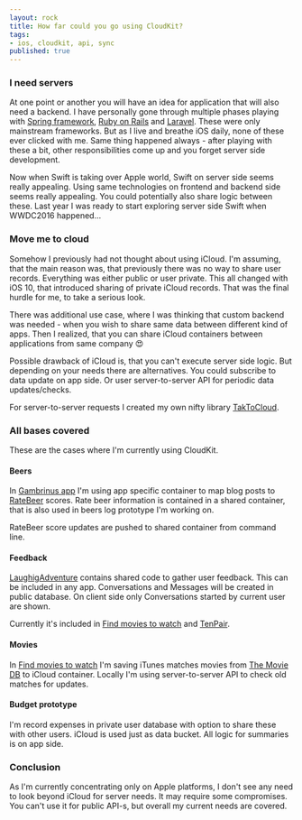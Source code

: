 ```yaml
---
layout: rock
title: How far could you go using CloudKit?
tags:
- ios, cloudkit, api, sync
published: true
---
```


### I need servers

At one point or another you will have an idea for application that will also need a backend. I have personally gone through multiple phases playing with [Spring framework][1], [Ruby on Rails][2] and [Laravel][3]. These were only mainstream frameworks. But as I live and breathe iOS daily, none of these ever clicked with me. Same thing happened always - after playing with these a bit, other responsibilities come up and you forget server side development.

Now when Swift is taking over Apple world, Swift on server side seems really appealing. Using same technologies on frontend and backend side seems really appealing. You could potentially also share logic between these. Last year I was ready to start exploring server side Swift when WWDC2016 happened...

### Move me to cloud

Somehow I previously had not thought about using iCloud. I'm assuming, that the main reason was, that previously there was no way to share user records. Everything was either public or user private. This all changed with iOS 10, that introduced sharing of private iCloud records. That was the final hurdle for me, to take a serious look.

There was additional use case, where I was thinking that custom backend was needed - when you wish to share same data between different kind of apps. Then I realized, that you can share iCloud containers between applications from same company 😍

Possible drawback of iCloud is, that you can't execute server side logic. But depending on your needs there are alternatives. You could subscribe to data update on app side. Or user server-to-server API for periodic data updates/checks.

For server-to-server requests I created my own nifty library [TakToCloud][10].

### All bases covered

These are the cases where I'm currently using CloudKit.

#### Beers
In [Gambrinus app][4] I'm using app specific container to map blog posts to [RateBeer][5] scores. Rate beer information is contained in a shared container, that is also used in beers log prototype I'm working on.

RateBeer score updates are pushed to shared container from command line.

#### Feedback
[LaughigAdventure][6] contains shared code to gather user feedback. This can be included in any app. Conversations and Messages will be created in public database. On client side only Conversations started by current user are shown.

Currently it's included in [Find movies to watch][7] and [TenPair][9].

#### Movies
In [Find movies to watch][7] I'm saving iTunes matches movies from [The Movie DB][8] to iCloud container. Locally I'm using server-to-server API to check old matches for updates.

#### Budget prototype
I'm record expenses in private user database with option to share these with other users. iCloud is used just as data bucket. All logic for summaries is on app side.

### Conclusion

As I'm currently concentrating only on Apple platforms, I don't see any need to look beyond iCloud for server needs. It may require some compromises. You can't use it for public API-s, but overall my current needs are covered.

[1]: https://projects.spring.io/spring-framework/
[2]: http://rubyonrails.org
[3]: https://laravel.com
[4]: https://github.com/coodly/ios-gambrinus
[5]: https://www.ratebeer.com
[6]: https://github.com/coodly/laughing-adventure
[7]: https://itunes.apple.com/app/find-movies-to-watch/id1107657424?mt=8&at=1000lmKH
[8]: https://www.themoviedb.org
[9]: https://itunes.apple.com/app/tenpair-the-game-of-numbers/id837173458?mt=8&at=1000lmKH
[10]: https://github.com/coodly/TalkToCloud